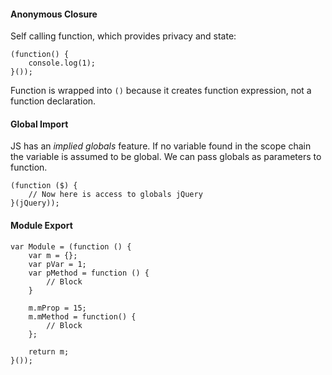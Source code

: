 #### Anonymous Closure

Self calling function, which provides privacy and state:

```
(function() {
    console.log(1);
}());
```

Function is wrapped into `()` because it creates function expression, not a function declaration.

#### Global Import

JS has an *implied globals* feature. If no variable found in the scope chain the variable is assumed to be global. We can pass globals as parameters to function.

```
(function ($) {
    // Now here is access to globals jQuery
}(jQuery));
```

#### Module Export

```
var Module = (function () {
    var m = {};
    var pVar = 1;
    var pMethod = function () {
        // Block
    }

    m.mProp = 15;
    m.mMethod = function() {
        // Block
    };

    return m;
}());
```
